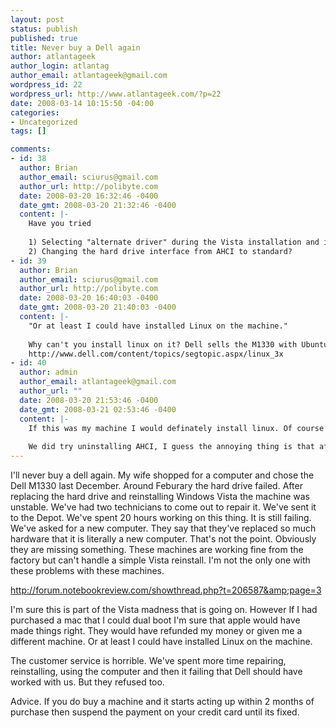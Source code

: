 ```yaml
--- 
layout: post
status: publish
published: true
title: Never buy a Dell again
author: atlantageek
author_login: atlantag
author_email: atlantageek@gmail.com
wordpress_id: 22
wordpress_url: http://www.atlantageek.com/?p=22
date: 2008-03-14 10:15:50 -04:00
categories: 
- Uncategorized
tags: []

comments: 
- id: 38
  author: Brian
  author_email: sciurus@gmail.com
  author_url: http://polibyte.com
  date: 2008-03-20 16:32:46 -0400
  date_gmt: 2008-03-20 21:32:46 -0400
  content: |-
    Have you tried
    
    1) Selecting "alternate driver" during the Vista installation and installing the Intel SATA driver from the dell drivers cd (copy it to a usb stick that you can plug in during installation)?
    2) Changing the hard drive interface from AHCI to standard?
- id: 39
  author: Brian
  author_email: sciurus@gmail.com
  author_url: http://polibyte.com
  date: 2008-03-20 16:40:03 -0400
  date_gmt: 2008-03-20 21:40:03 -0400
  content: |-
    "Or at least I could have installed Linux on the machine."
    
    Why can't you install linux on it? Dell sells the M1330 with Ubuntu.
    http://www.dell.com/content/topics/segtopic.aspx/linux_3x
- id: 40
  author: admin
  author_email: atlantageek@gmail.com
  author_url: ""
  date: 2008-03-20 21:53:46 -0400
  date_gmt: 2008-03-21 02:53:46 -0400
  content: |-
    If this was my machine I would definately install linux. Of course its not mine. Its my wife's who is a tech writer and prefers windows.
    
    We did try uninstalling AHCI, I guess the annoying thing is that after all the time Dell should have had it figured out. It is their hardware after all.
---
```

I'll never buy a dell again. My wife shopped for a computer and chose the Dell M1330 last December. Around Feburary the hard drive failed. After replacing the hard drive and reinstalling Windows Vista the machine was unstable. We've had two technicians to come out to repair it.  We've sent it to the Depot. We've spent 20 hours working on this thing.  It is still failing. We've asked  for a new computer.  They say that they've replaced so much hardware that it is literally a new computer.  That's not the point.  Obviously they are missing something.  These machines are working fine from the factory but can't handle a simple Vista reinstall.  I'm not the only one with these problems with these machines.

http://forum.notebookreview.com/showthread.php?t=206587&amp;page=3

I'm sure this is part of the Vista madness that is going on. However If I had purchased a mac that I could dual boot I'm sure that apple would have made things right. They would have refunded my money or given me a different machine.  Or at least I could have installed Linux on the machine.

The customer service is horrible. We've spent more time repairing, reinstalling, using the computer and then it failing that Dell should have worked with us. But they refused too.

Advice. If you do buy a machine and it starts acting up within 2 months of purchase then suspend the payment on your credit card until its fixed.
